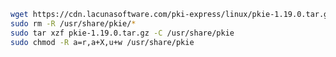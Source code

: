 ﻿```sh
wget https://cdn.lacunasoftware.com/pki-express/linux/pkie-1.19.0.tar.gz
sudo rm -R /usr/share/pkie/*
sudo tar xzf pkie-1.19.0.tar.gz -C /usr/share/pkie
sudo chmod -R a=r,a+X,u+w /usr/share/pkie
```
